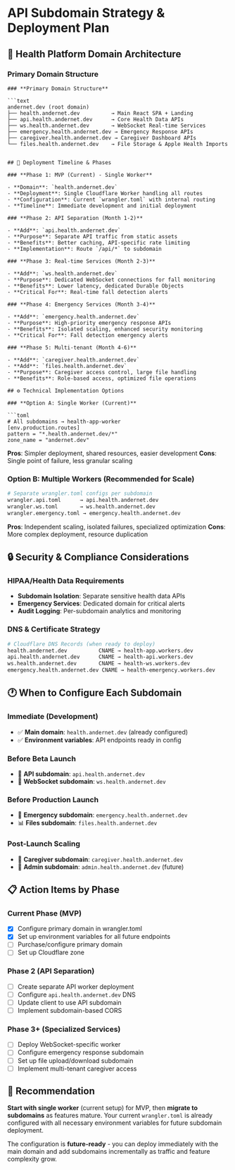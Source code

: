 # API Subdomain Strategy & Deployment Plan

## 🏥 Health Platform Domain Architecture

### **Primary Domain Structure**

````text
### **Primary Domain Structure**

```text
andernet.dev (root domain)
├── health.andernet.dev          → Main React SPA + Landing
├── api.health.andernet.dev      → Core Health Data APIs
├── ws.health.andernet.dev       → WebSocket Real-time Services
├── emergency.health.andernet.dev → Emergency Response APIs
├── caregiver.health.andernet.dev → Caregiver Dashboard APIs
└── files.health.andernet.dev    → File Storage & Apple Health Imports
````

````

## 🚀 Deployment Timeline & Phases

### **Phase 1: MVP (Current) - Single Worker**

- **Domain**: `health.andernet.dev`
- **Deployment**: Single Cloudflare Worker handling all routes
- **Configuration**: Current `wrangler.toml` with internal routing
- **Timeline**: Immediate development and initial deployment

### **Phase 2: API Separation (Month 1-2)**

- **Add**: `api.health.andernet.dev`
- **Purpose**: Separate API traffic from static assets
- **Benefits**: Better caching, API-specific rate limiting
- **Implementation**: Route `/api/*` to subdomain

### **Phase 3: Real-time Services (Month 2-3)**

- **Add**: `ws.health.andernet.dev`
- **Purpose**: Dedicated WebSocket connections for fall monitoring
- **Benefits**: Lower latency, dedicated Durable Objects
- **Critical For**: Real-time fall detection alerts

### **Phase 4: Emergency Services (Month 3-4)**

- **Add**: `emergency.health.andernet.dev`
- **Purpose**: High-priority emergency response APIs
- **Benefits**: Isolated scaling, enhanced security monitoring
- **Critical For**: Fall detection emergency alerts

### **Phase 5: Multi-tenant (Month 4-6)**

- **Add**: `caregiver.health.andernet.dev`
- **Add**: `files.health.andernet.dev`
- **Purpose**: Caregiver access control, large file handling
- **Benefits**: Role-based access, optimized file operations

## ⚙️ Technical Implementation Options

### **Option A: Single Worker (Current)**

```toml
# All subdomains → health-app-worker
[env.production.routes]
pattern = "*.health.andernet.dev/*"
zone_name = "andernet.dev"
````

**Pros**: Simpler deployment, shared resources, easier development
**Cons**: Single point of failure, less granular scaling

### **Option B: Multiple Workers (Recommended for Scale)**

```bash
# Separate wrangler.toml configs per subdomain
wrangler.api.toml      → api.health.andernet.dev
wrangler.ws.toml       → ws.health.andernet.dev
wrangler.emergency.toml → emergency.health.andernet.dev
```

**Pros**: Independent scaling, isolated failures, specialized optimization
**Cons**: More complex deployment, resource duplication

## 🔒 Security & Compliance Considerations

### **HIPAA/Health Data Requirements**

- **Subdomain Isolation**: Separate sensitive health data APIs
- **Emergency Services**: Dedicated domain for critical alerts
- **Audit Logging**: Per-subdomain analytics and monitoring

### **DNS & Certificate Strategy**

```bash
# Cloudflare DNS Records (when ready to deploy)
health.andernet.dev          CNAME → health-app.workers.dev
api.health.andernet.dev      CNAME → health-api.workers.dev
ws.health.andernet.dev       CNAME → health-ws.workers.dev
emergency.health.andernet.dev CNAME → health-emergency.workers.dev
```

## 🕐 When to Configure Each Subdomain

### **Immediate (Development)**

- ✅ **Main domain**: `health.andernet.dev` (already configured)
- ✅ **Environment variables**: API endpoints ready in config

### **Before Beta Launch**

- 🎯 **API subdomain**: `api.health.andernet.dev`
- 🎯 **WebSocket subdomain**: `ws.health.andernet.dev`

### **Before Production Launch**

- 🚨 **Emergency subdomain**: `emergency.health.andernet.dev`
- 📊 **Files subdomain**: `files.health.andernet.dev`

### **Post-Launch Scaling**

- 👥 **Caregiver subdomain**: `caregiver.health.andernet.dev`
- 🔧 **Admin subdomain**: `admin.health.andernet.dev` (future)

## 📋 Action Items by Phase

### **Current Phase (MVP)**

- [x] Configure primary domain in wrangler.toml
- [x] Set up environment variables for all future endpoints
- [ ] Purchase/configure primary domain
- [ ] Set up Cloudflare zone

### **Phase 2 (API Separation)**

- [ ] Create separate API worker deployment
- [ ] Configure `api.health.andernet.dev` DNS
- [ ] Update client to use API subdomain
- [ ] Implement subdomain-based CORS

### **Phase 3+ (Specialized Services)**

- [ ] Deploy WebSocket-specific worker
- [ ] Configure emergency response subdomain
- [ ] Set up file upload/download subdomain
- [ ] Implement multi-tenant caregiver access

## 🎯 Recommendation

**Start with single worker** (current setup) for MVP, then **migrate to subdomains** as features mature. Your current `wrangler.toml` is already configured with all necessary environment variables for future subdomain deployment.

The configuration is **future-ready** - you can deploy immediately with the main domain and add subdomains incrementally as traffic and feature complexity grow.
